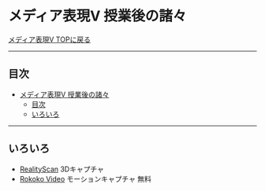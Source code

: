 # メディア表現V 授業後の諸々

[メディア表現V TOPに戻る](./index.md)

---
## 目次

- [メディア表現V 授業後の諸々](#メディア表現v-授業後の諸々)
  - [目次](#目次)
  - [いろいろ](#いろいろ)

---
## いろいろ
- [RealityScan](https://www.unrealengine.com/ja/blog/realityscan-is-now-free-to-download-on-ios) 3Dキャプチャ
- [Rokoko Video](https://modelinghappy.com/archives/47244) モーションキャプチャ 無料

